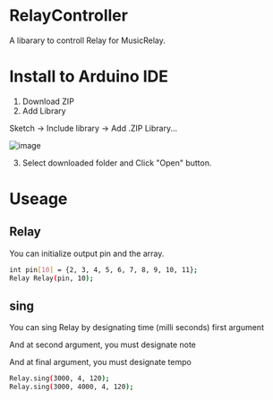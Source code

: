 # RelayController
A libarary to controll Relay for MusicRelay.
# Install to Arduino IDE
1. Download ZIP
2. Add Library

Sketch -> Include library -> Add .ZIP Library...

![image](https://user-images.githubusercontent.com/58265068/71096793-4617f980-21f2-11ea-838d-7f089ee28cde.png)

3. Select downloaded folder and Click "Open" button.
# Useage
## Relay
You can initialize output pin and the array.
~~~bash
int pin[10] = {2, 3, 4, 5, 6, 7, 8, 9, 10, 11};
Relay Relay(pin, 10);
~~~
## sing
You can sing Relay by designating time (milli seconds) first argument

And at second argument, you must designate note

And at final argument, you must designate tempo

~~~bash
Relay.sing(3000, 4, 120);
Relay.sing(3000, 4000, 4, 120);
~~~
